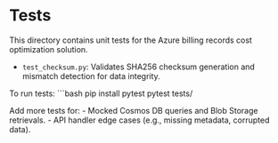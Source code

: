 # Tests

This directory contains unit tests for the Azure billing records cost optimization solution.

- `test_checksum.py`: Validates SHA256 checksum generation and mismatch detection for data integrity.

To run tests:
    ```bash
    pip install pytest
    pytest tests/

Add more tests for:
    - Mocked Cosmos DB queries and Blob Storage retrievals.
    - API handler edge cases (e.g., missing metadata, corrupted data).
